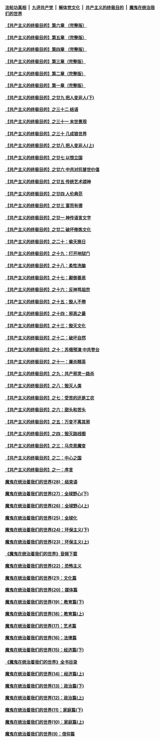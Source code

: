 

####  [法轮功真相](../../../../basic/blob/master/README.md?t=06272231) &nbsp;|&nbsp; [九评共产党](../../../../9ping.md/blob/master/README.md?t=06272231) &nbsp;|&nbsp; [解体党文化](../../../../jtdwh.md/blob/master/README.md?t=06272231)  &nbsp;|&nbsp; [共产主义的终极目的](../../../../gczydzjmd.md/blob/master/README.md?t=06272231) &nbsp;|&nbsp; [魔鬼在统治我们的世界](../../../../mgztzwmdsj.md/blob/master/README.md?t=06272231) 

#### [【共产主义的终极目的】第六章 （完整版）](../pages/nsc422/n11428913.md?t=06272231) 

#### [【共产主义的终极目的】第五章 （完整版）](../pages/nsc422/n11428912.md?t=06272231) 

#### [【共产主义的终极目的】第四章 （完整版）](../pages/nsc422/n11428907.md?t=06272231) 

#### [【共产主义的终极目的】第三章（完整版）](../pages/nsc422/n11428848.md?t=06272231) 

#### [【共产主义的终极目的】第二章（完整版）](../pages/nsc422/n11428831.md?t=06272231) 

#### [【共产主义的终极目的】第一章（完整版）](../pages/nsc422/n11417651.md?t=06272231) 

#### [【共产主义的终极目的】之廿九 把人变非人(下)](../pages/nsc422/n11344140.md?t=06272231) 

#### [【共产主义的终极目的】之三十二 结语](../pages/nsc422/n11360535.md?t=06272231) 

#### [【共产主义的终极目的】之三十一 末世景观](../pages/nsc422/n11351129.md?t=06272231) 

#### [【共产主义的终极目的】之三十 几成狼世界](../pages/nsc422/n11348280.md?t=06272231) 

#### [【共产主义的终极目的】之廿八 把人变非人(上)](../pages/nsc422/n11340492.md?t=06272231) 

#### [【共产主义的终极目的】之廿七 以恨立国](../pages/nsc422/n11336944.md?t=06272231) 

#### [【共产主义的终极目的】之廿六 中共对抗普世价值](../pages/nsc422/n11324785.md?t=06272231) 

#### [【共产主义的终极目的】之廿五 传统艺术颂神](../pages/nsc422/n11296396.md?t=06272231) 

#### [【共产主义的终极目的】之廿四 人伦典范](../pages/nsc422/n11296397.md?t=06272231) 

#### [【共产主义的终极目的】之廿三 富而有德](../pages/nsc422/n11283598.md?t=06272231) 

#### [【共产主义的终极目的】之廿一 神传语言文字](../pages/nsc422/n11263265.md?t=06272231) 

#### [【共产主义的终极目的】之廿二 破坏修炼文化](../pages/nsc422/n11245728.md?t=06272231) 

#### [【共产主义的终极目的】之二十：偷天换日](../pages/nsc422/n11238846.md?t=06272231) 

#### [【共产主义的终极目的】之十九：打开地狱门](../pages/nsc422/n11206376.md?t=06272231) 

#### [【共产主义的终极目的】之十八：柔性洗脑](../pages/nsc422/n11199994.md?t=06272231) 

#### [【共产主义的终极目的】之十七：颠倒善恶](../pages/nsc422/n11179782.md?t=06272231) 

#### [【共产主义的终极目的】之十六：反神骂祖宗](../pages/nsc422/n11166798.md?t=06272231) 

#### [【共产主义的终极目的】之十五：毁人不倦](../pages/nsc422/n11166792.md?t=06272231) 

#### [【共产主义的终极目的】之十四：邪恶之最](../pages/nsc422/n11150249.md?t=06272231) 

#### [【共产主义的终极目的】之十三：毁灭文化](../pages/nsc422/n11135227.md?t=06272231) 

#### [【共产主义的终极目的】之十二：破坏自然](../pages/nsc422/n11135214.md?t=06272231) 

#### [【共产主义的终极目的】之十：苏俄预演 中共登台](../pages/nsc422/n11118424.md?t=06272231) 

#### [【共产主义的终极目的】之十一：屠杀精英](../pages/nsc422/n11118442.md?t=06272231) 

#### [【共产主义的终极目的】之九：共产邪灵一路杀](../pages/nsc422/n11114139.md?t=06272231) 

#### [【共产主义的终极目的】之八：毁灭人类](../pages/nsc422/n11108503.md?t=06272231) 

#### [【共产主义的终极目的】之七：受苦的还是工农](../pages/nsc422/n11101809.md?t=06272231) 

#### [【共产主义的终极目的】之六：甜头和苦头](../pages/nsc422/n11096971.md?t=06272231) 

#### [【共产主义的终极目的】之五：万变不离其邪](../pages/nsc422/n11091285.md?t=06272231) 

#### [【共产主义的终极目的】之四：毁灭路线图](../pages/nsc422/n11086284.md?t=06272231) 

#### [【共产主义的终极目的】之三：马克思魔变](../pages/nsc422/n11061941.md?t=06272231) 

#### [【共产主义的终极目的】之二：中心之国](../pages/nsc422/n11047728.md?t=06272231) 

#### [【共产主义的终极目的】之一：序言](../pages/nsc422/n11086077.md?t=06272231) 

#### [魔鬼在统治着我们的世界(28)：结束语](../pages/nsc422/n10936246.md?t=06272231) 

#### [魔鬼在统治着我们的世界(27)：全球野心(下)](../pages/nsc422/n10928319.md?t=06272231) 

#### [魔鬼在统治着我们的世界(26)：全球野心(上)](../pages/nsc422/n10900318.md?t=06272231) 

#### [魔鬼在统治着我们的世界(25)：全球化](../pages/nsc422/n10788205.md?t=06272231) 

#### [魔鬼在统治着我们的世界(24)：环保主义(下)](../pages/nsc422/n10695307.md?t=06272231) 

#### [魔鬼在统治着我们的世界(23)：环保主义(上)](../pages/nsc422/n10688613.md?t=06272231) 

#### [《魔鬼在统治着我们的世界》音频下载](../pages/nsc422/n10635553.md?t=06272231) 

#### [魔鬼在统治着我们的世界(22)：恐怖主义](../pages/nsc422/n10614727.md?t=06272231) 

#### [魔鬼在统治着我们的世界(21)：文化篇](../pages/nsc422/n10597706.md?t=06272231) 

#### [魔鬼在统治着我们的世界(20)：媒体篇](../pages/nsc422/n10586579.md?t=06272231) 

#### [魔鬼在统治着我们的世界(19)：教育篇(下)](../pages/nsc422/n10564808.md?t=06272231) 

#### [魔鬼在统治着我们的世界(18)：教育篇(上)](../pages/nsc422/n10526970.md?t=06272231) 

#### [魔鬼在统治着我们的世界(17)：艺术篇](../pages/nsc422/n10499093.md?t=06272231) 

#### [魔鬼在统治着我们的世界(16)：法律篇](../pages/nsc422/n10485969.md?t=06272231) 

#### [魔鬼在统治着我们的世界(15)：经济篇(下)](../pages/nsc422/n10469975.md?t=06272231) 

#### [《魔鬼在统治着我们的世界》全书目录](../pages/nsc422/n10464261.md?t=06272231) 

#### [魔鬼在统治着我们的世界(14)：经济篇(上)](../pages/nsc422/n10457370.md?t=06272231) 

#### [魔鬼在统治着我们的世界(13)：政治篇(下)](../pages/nsc422/n10448270.md?t=06272231) 

#### [魔鬼在统治着我们的世界(12)：政治篇(上)](../pages/nsc422/n10444576.md?t=06272231) 

#### [魔鬼在统治着我们的世界(11)：家庭篇(下)](../pages/nsc422/n10440961.md?t=06272231) 

#### [魔鬼在统治着我们的世界(10)：家庭篇(上)](../pages/nsc422/n10435448.md?t=06272231) 

#### [魔鬼在统治着我们的世界(9)：信仰篇](../pages/nsc422/n10432159.md?t=06272231) 

